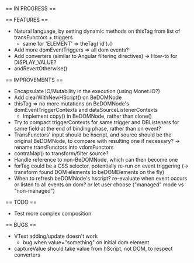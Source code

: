 == IN PROGRESS  ==

== FEATURES ==
- Natural language, by setting dynamic methods on thisTag from list of transFunctors + triggers
    - same for 'ELEMENT' => theTag('id').<triggerName>()
- Add more domEventTriggers => all dom events?
- Add converters (similar to Angular filtering directives)
    -> How-to for DISPLAY_VALUE?
- andRevertOtherwise()

== IMPROVEMENTS ==
- Encapsulate IO/Mutability in the execution (using Monet.IO?)
- Add clearWithNewHScript() on BeDOMNode
- thisTag => no more mutations on BeDOMNode's domEventTriggerContexts and dataSourceListenerContexts
    - Implement copy() in BeDOMNode, rather than clone()
- Try to compact triggerContexts for same trigger and DBListeners for same field at the end of binding phase, rather than on event?
- TransFunctors' input should be hscript, and source should be the original BeDOMNode, to compare with resulting one if necessary?
    -> rename transFunctors into vdomFunctors
- contraMap() to transform/filter source?
- Handle reference to non-BeDOMNode, which can then become one
- forTag could be a CSS selector, potentially re-run on event triggering (-> transform found DOM elements to beDOMElements on the fly)
- When to refresh beDOMNode's hscript?
    re-evaluate when event occurs
    or listen to all events on dom?
    or let user choose ("managed" mode vs "non-managed")

== TODO ==
- Test more complex composition

== BUGS ==
- VText adding/update doesn't work
    - bug when value="something" on initial dom element
- captureValue should take value from hScript, not DOM, to respect converters